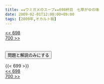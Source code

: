 ```yaml
---
title: ★★ウミガメのスープ★★698杯目　七草がゆの味
date: 2009-02-01T12:00:00+09:00
tags: [2009年,オカルト板]
---
```

<div class="th_left"><a href="../698"><< 698</a></div>
<div class="th_right"><a href="../700">700 >></a></div>
<br><br>
<script src="../../js/cupsoup.js"></script>
<form>
<input type="button" value="問題と解説のみにする" onClick="toggleCupsoup()">
</form>
{{< 699 >}}
<div class="th_left"><a href="../698"><< 698</a></div>
<div class="th_right"><a href="../700">700 >></a></div>